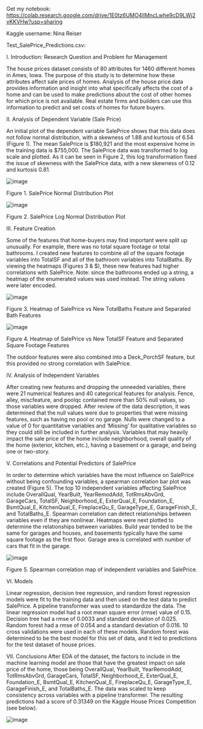 Get my notebook: https://colab.research.google.com/drive/1E0tz6UMO4IlMncLwhe9cD9LWj2vKKVHw?usp=sharing

Kaggle username: Nina Reiser

Test_SalePrice_Predictions.csv: 


I.	Introduction: Research Question and Problem for Management

The house prices dataset consists of 80 attributes for 1460 different homes in Ames, Iowa. The purpose of this study is to determine how these attributes affect sale prices of homes. Analysis of the house price data provides information and insight into what specifically affects the cost of a home and can be used to make predictions about the cost of other homes for which price is not available. Real estate firms and builders can use this information to predict and set costs of homes for future buyers.  


II.	Analysis of Dependent Variable (Sale Price)

An initial plot of the dependent variable SalePrice shows that this data does not follow normal distribution, with a skewness of 1.88 and kurtosis of 6.54 (Figure 1). The mean SalePrice is $180,921 and the most expensive home in the training data is $755,000. The SalePrice data was transformed to log scale and plotted. As it can be seen in Figure 2, this log transformation fixed the issue of skewness with the SalePrice data, with a new skewness of 0.12 and kurtosis 0.81. 
                       
![image](https://user-images.githubusercontent.com/97359451/149686692-b8764eee-1309-4d73-8603-bc2ed09d3acb.png)

Figure 1. SalePrice Normal Distribution Plot		      

            
![image](https://user-images.githubusercontent.com/97359451/149686774-2a3cf6f7-f34a-4777-9ec6-ee66488e4fb3.png)

Figure 2. SalePrice Log Normal Distribution Plot


III. Feature Creation

Some of the features that home-buyers may find important were split up unusually. For example, there was no total square footage or total bathrooms. I created new features to combine all of the square footage variables into TotalSF and all of the bathroom variables into TotalBaths. By viewing the heatmaps (Figures 3 & $), these new features had higher correlations with SalePrice. Note: since the bathrooms ended up a string, a heatmap of the enumerated values was used instead. The string values were later encoded.

![image](https://user-images.githubusercontent.com/97359451/149687290-4d16fa10-eb6a-4040-bb57-098643e5664a.png)

Figure 3. Heatmap of SalePrice vs New TotalBaths Feature and Separated Bath Features

![image](https://user-images.githubusercontent.com/97359451/149687314-b3cec591-0306-42f2-b5a7-614c6c688d29.png)

Figure 4. Heatmap of SalePrice vs New TotalSF Feature and Separated Square Footage Features

The outdoor features were also combined into a Deck_PorchSF feature, but this provided no strong correlation with SalePrice.


IV.	Analysis of Independent Variables 

After creating new features and dropping the unneeded variables, there were 21 numerical features and 40 categorical features for analysis. Fence, alley, miscfeature, and poolqc contained more than 50% null values, so those variables were dropped. After review of the data description, it was determined that the null values were due to properties that were missing features, such as having no pool or no garage. Nulls were changed to a value of 0 for quantitative variables and ‘Missing’ for qualitative variables so they could still be included in further analysis. Variables that may heavily impact the sale price of the home include neighborhood, overall quality of the home (exterior, kitchen, etc.), having a basement or a garage, and being one or two-story. 


V.	Correlations and Potential Predictors of SalePrice

In order to determine which variables have the most influence on SalePrice without being confounding variables, a spearman correlation bar plot was created (Figure 5). The top 10 independent variables affecting SalePrice include OverallQual, YearBuilt, YearRemodAdd, TotRmsAbvGrd, GarageCars, TotalSF, Neighborhood_E, ExterQual_E, Foundation_E, BsmtQual_E, KitchenQual_E, FireplaceQu_E, GarageType_E, GarageFinish_E, and TotalBaths_E. Spearman correlation can detect relationships between variables even if they are nonlinear. Heatmaps were next plotted to determine the relationships between variables. Build year tended to be the same for garages and houses, and basements typically have the same square footage as the first floor. Garage area is correlated with number of cars that fit in the garage. 

![image](https://user-images.githubusercontent.com/97359451/149687764-782bf282-7ec6-4ddf-aec3-0f5c46a6f30d.png)

Figure 5. Spearman correlation map of independent variables and SalePrice.


VI. Models

Linear regression, decision tree regression, and random forest regression models were fit to the training data and then used on the test data to predict SalePrice. A pipeline transformer was used to standardize the data. The linear regression model had a root mean square error (rmse) value of 0.15. Decision tree had a rmse of 0.0033 and standard deviation of 0.025. Random forest had a rmse of 0.054 and a standard deviation of 0.016. 10 cross validations were used in each of these models. Random forest was determined to be the best model for this set of data, and it led to predictions for the test dataset of house prices.


VII.	Conclusions
After EDA of the dataset, the factors to include in the machine learning model are those that have the greatest impact on sale 
price of the home, those being OverallQual, YearBuilt, YearRemodAdd, TotRmsAbvGrd, GarageCars, TotalSF, Neighborhood_E, ExterQual_E, Foundation_E, BsmtQual_E, KitchenQual_E, FireplaceQu_E, GarageType_E, GarageFinish_E, and TotalBaths_E. The data was scaled to keep consistency across variables with a pipeline transformer. The resulting predictions had a score of 0.31349 on the Kaggle House Prices Competition (see below). 

![image](https://user-images.githubusercontent.com/97359451/149688550-156d2414-d562-4cdc-8fca-51af83dbea97.png)


